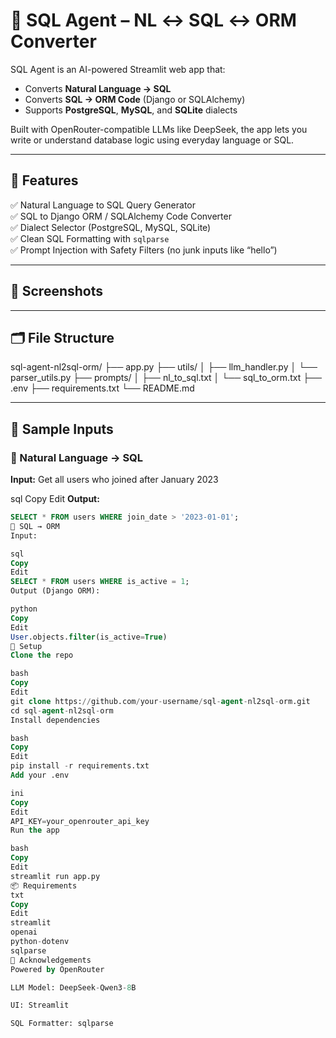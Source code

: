 # 🧠 SQL Agent – NL ↔ SQL ↔ ORM Converter

SQL Agent is an AI-powered Streamlit web app that:
- Converts **Natural Language → SQL**
- Converts **SQL → ORM Code** (Django or SQLAlchemy)
- Supports **PostgreSQL**, **MySQL**, and **SQLite** dialects

Built with OpenRouter-compatible LLMs like DeepSeek, the app lets you write or understand database logic using everyday language or SQL.

---

## 🚀 Features

✅ Natural Language to SQL Query Generator  
✅ SQL to Django ORM / SQLAlchemy Code Converter  
✅ Dialect Selector (PostgreSQL, MySQL, SQLite)  
✅ Clean SQL Formatting with `sqlparse`  
✅ Prompt Injection with Safety Filters (no junk inputs like “hello”)

---

## 📸 Screenshots


---

## 🗂️ File Structure

sql-agent-nl2sql-orm/
├── app.py
├── utils/
│ ├── llm_handler.py
│ └── parser_utils.py
├── prompts/
│ ├── nl_to_sql.txt
│ └── sql_to_orm.txt
├── .env
├── requirements.txt
└── README.md

---

## 🧪 Sample Inputs

### 🧠 Natural Language → SQL

**Input:**
Get all users who joined after January 2023

sql
Copy
Edit
**Output:**
```sql
SELECT * FROM users WHERE join_date > '2023-01-01';
🔁 SQL → ORM
Input:

sql
Copy
Edit
SELECT * FROM users WHERE is_active = 1;
Output (Django ORM):

python
Copy
Edit
User.objects.filter(is_active=True)
🔧 Setup
Clone the repo

bash
Copy
Edit
git clone https://github.com/your-username/sql-agent-nl2sql-orm.git
cd sql-agent-nl2sql-orm
Install dependencies

bash
Copy
Edit
pip install -r requirements.txt
Add your .env

ini
Copy
Edit
API_KEY=your_openrouter_api_key
Run the app

bash
Copy
Edit
streamlit run app.py
📦 Requirements
txt
Copy
Edit
streamlit
openai
python-dotenv
sqlparse
🙌 Acknowledgements
Powered by OpenRouter

LLM Model: DeepSeek-Qwen3-8B

UI: Streamlit

SQL Formatter: sqlparse

